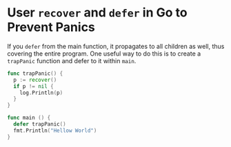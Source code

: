 # User `recover` and `defer` in Go to Prevent Panics

If you `defer` from the main function, it propagates to all children as
well, thus covering the entire program. One useful way to do this is to
create a `trapPanic` function and defer to it within `main`.

``` go
func trapPanic() {
  p := recover()
  if p != nil {
    log.Println(p)
  }
}

func main () {
  defer trapPanic()
  fmt.Println("Hellow World")
}
```

